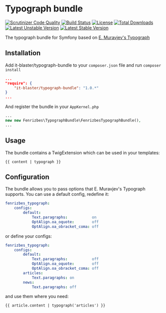 # Typograph bundle

[![Scrutinizer Code Quality](https://scrutinizer-ci.com/g/it-blaster/typograph-bundle/badges/quality-score.png?b=master)](https://scrutinizer-ci.com/g/it-blaster/typograph-bundle/?branch=master) [![Build Status](https://scrutinizer-ci.com/g/it-blaster/typograph-bundle/badges/build.png?b=master)](https://scrutinizer-ci.com/g/it-blaster/typograph-bundle/build-status/master) [![License](https://poser.pugx.org/it-blaster/typograph-bundle/license.svg)](https://packagist.org/packages/it-blaster/typograph-bundle) [![Total Downloads](https://poser.pugx.org/it-blaster/typograph-bundle/downloads)](https://packagist.org/packages/it-blaster/typograph-bundle) [![Latest Unstable Version](https://poser.pugx.org/it-blaster/typograph-bundle/v/unstable.svg)](https://packagist.org/packages/it-blaster/typograph-bundle) [![Latest Stable Version](https://poser.pugx.org/it-blaster/typograph-bundle/v/stable.svg)](https://packagist.org/packages/it-blaster/typograph-bundle)

The typograph bundle for Symfony based on [E. Muravjev's Typograph](http://mdash.ru)

## Installation

Add it-blaster/typograph-bundle to your `composer.json` file and run `composer install`

```json
...
"require": {
    "it-blaster/typograph-bundle": "1.0.*"
}
...
```

And register the bundle in your `AppKernel.php`

```php
...
new new Fenrizbes\TypographBundle\FenrizbesTypographBundle(),
...
```

## Usage

The bundle contains a TwigExtension which can be used in your templates:

```text
{{ content | typograph }}
```

## Configuration

The bundle allows you to pass options that E. Muravjev's Typograph supports. You can use a default config, redefine it:

```yml
fenrizbes_typograph:
    configs:
        default:
            Text.paragraphs:           on
            OptAlign.oa_oquote:        off
            OptAlign.oa_obracket_coma: off
```

or define your configs:

```yml
fenrizbes_typograph:
    configs:
        default:
            Text.paragraphs:           off
            OptAlign.oa_oquote:        off
            OptAlign.oa_obracket_coma: off
        articles:
            Text.paragraphs: on
        news:
            Text.paragraphs: off
```

and use them where you need:

```text
{{ article.content | typograph('articles') }}
```

